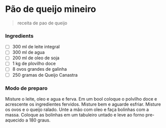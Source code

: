# Pão de queijo mineiro


> receita de pao de queijo 

### Ingredients

- [ ] 300 ml de leite integral
- [ ] 300 ml de agua
- [ ] 200 ml de oleo de soja
- [ ] 1 kg de plovilho doce 
- [ ] 8 ovos grandes de galinha
- [ ] 250 gramas de Queijo Canastra

### Modo de preparo

Misture o leite, oleo e agua e ferva. Em um bool coloque o polvilho doce e acrescente os ingredientes fervidos. Misture bem e aguarde esfriar. Misture os ovos e o queijo ralado. 
Unte a mão com oleo e faça bolinhas com a massa. Coloque as bolinhas em um tabuleiro untado e leve ao forno pre-aquecido a 180 graus.

